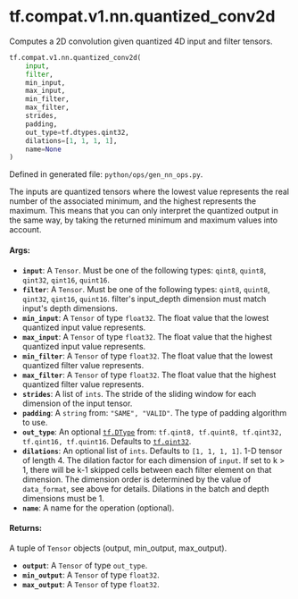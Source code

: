 <div itemscope itemtype="http://developers.google.com/ReferenceObject">
<meta itemprop="name" content="tf.compat.v1.nn.quantized_conv2d" />
<meta itemprop="path" content="Stable" />
</div>

# tf.compat.v1.nn.quantized_conv2d

Computes a 2D convolution given quantized 4D input and filter tensors.

``` python
tf.compat.v1.nn.quantized_conv2d(
    input,
    filter,
    min_input,
    max_input,
    min_filter,
    max_filter,
    strides,
    padding,
    out_type=tf.dtypes.qint32,
    dilations=[1, 1, 1, 1],
    name=None
)
```



Defined in generated file: `python/ops/gen_nn_ops.py`.

<!-- Placeholder for "Used in" -->

The inputs are quantized tensors where the lowest value represents the real
number of the associated minimum, and the highest represents the maximum.
This means that you can only interpret the quantized output in the same way, by
taking the returned minimum and maximum values into account.

#### Args:


* <b>`input`</b>: A `Tensor`. Must be one of the following types: `qint8`, `quint8`, `qint32`, `qint16`, `quint16`.
* <b>`filter`</b>: A `Tensor`. Must be one of the following types: `qint8`, `quint8`, `qint32`, `qint16`, `quint16`.
  filter's input_depth dimension must match input's depth dimensions.
* <b>`min_input`</b>: A `Tensor` of type `float32`.
  The float value that the lowest quantized input value represents.
* <b>`max_input`</b>: A `Tensor` of type `float32`.
  The float value that the highest quantized input value represents.
* <b>`min_filter`</b>: A `Tensor` of type `float32`.
  The float value that the lowest quantized filter value represents.
* <b>`max_filter`</b>: A `Tensor` of type `float32`.
  The float value that the highest quantized filter value represents.
* <b>`strides`</b>: A list of `ints`.
  The stride of the sliding window for each dimension of the input
  tensor.
* <b>`padding`</b>: A `string` from: `"SAME", "VALID"`.
  The type of padding algorithm to use.
* <b>`out_type`</b>: An optional <a href="../../../../tf/dtypes/DType.md"><code>tf.DType</code></a> from: `tf.qint8, tf.quint8, tf.qint32, tf.qint16, tf.quint16`. Defaults to <a href="../../../../tf.md#qint32"><code>tf.qint32</code></a>.
* <b>`dilations`</b>: An optional list of `ints`. Defaults to `[1, 1, 1, 1]`.
  1-D tensor of length 4.  The dilation factor for each dimension of
  `input`. If set to k > 1, there will be k-1 skipped cells between each
  filter element on that dimension. The dimension order is determined by the
  value of `data_format`, see above for details. Dilations in the batch and
  depth dimensions must be 1.
* <b>`name`</b>: A name for the operation (optional).


#### Returns:

A tuple of `Tensor` objects (output, min_output, max_output).


* <b>`output`</b>: A `Tensor` of type `out_type`.
* <b>`min_output`</b>: A `Tensor` of type `float32`.
* <b>`max_output`</b>: A `Tensor` of type `float32`.